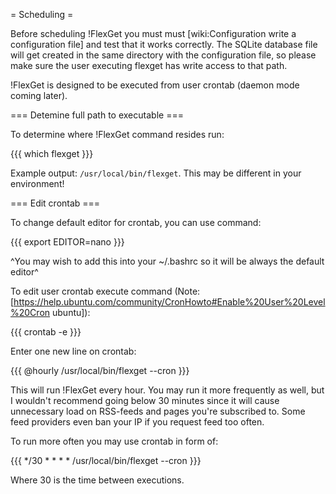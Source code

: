= Scheduling =

Before scheduling !FlexGet you must must [wiki:Configuration write a configuration file] and test that it works correctly.  The SQLite database file will get created in the same directory with the configuration file, so please make sure the user executing flexget has write access to that path.

!FlexGet is designed to be executed from user crontab (daemon mode coming later).

=== Detemine full path to executable ===

To determine where !FlexGet command resides run:

{{{
which flexget
}}}

Example output: `/usr/local/bin/flexget`. This may be different in your environment!

=== Edit crontab ===

To change default editor for crontab, you can use command:

{{{
export EDITOR=nano
}}}

^You may wish to add this into your ~/.bashrc so it will be always the default editor^

To edit user crontab execute command (Note: [https://help.ubuntu.com/community/CronHowto#Enable%20User%20Level%20Cron ubuntu]):

{{{
crontab -e
}}}

Enter one new line on crontab:

{{{
@hourly /usr/local/bin/flexget --cron
}}}

This will run !FlexGet every hour. You may run it more frequently as well, but I wouldn't recommend going below 30 minutes since it will cause unnecessary load on RSS-feeds and pages you're subscribed to. Some feed providers even ban your IP if you request feed too often.

To run more often you may use crontab in form of:

{{{
*/30 * * * * /usr/local/bin/flexget --cron
}}}

Where 30 is the time between executions.